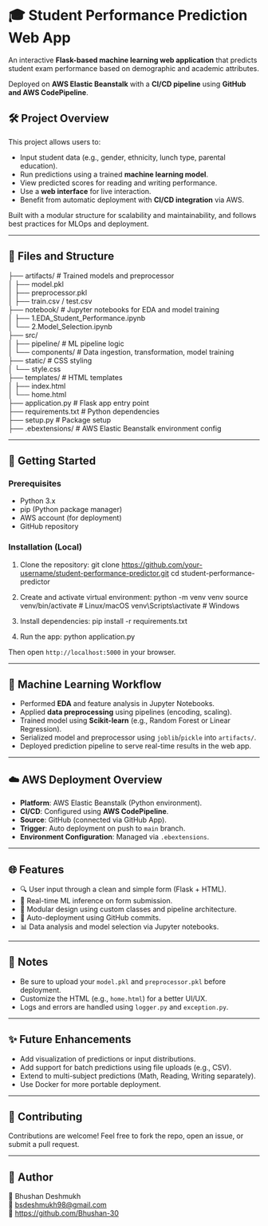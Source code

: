 # 🎓 Student Performance Prediction Web App

An interactive **Flask-based machine learning web application** that predicts student exam performance based on demographic and academic attributes.

Deployed on **AWS Elastic Beanstalk** with a **CI/CD pipeline** using **GitHub and AWS CodePipeline**.



## 🛠️ Project Overview

This project allows users to:

- Input student data (e.g., gender, ethnicity, lunch type, parental education).
- Run predictions using a trained **machine learning model**.
- View predicted scores for reading and writing performance.
- Use a **web interface** for live interaction.
- Benefit from automatic deployment with **CI/CD integration** via AWS.

Built with a modular structure for scalability and maintainability, and follows best practices for MLOps and deployment.

---

## 📂 Files and Structure

├── artifacts/                  # Trained models and preprocessor  
│   ├── model.pkl  
│   ├── preprocessor.pkl  
│   ├── train.csv / test.csv  
├── notebook/                   # Jupyter notebooks for EDA and model training  
│   ├── 1.EDA_Student_Performance.ipynb  
│   └── 2.Model_Selection.ipynb  
├── src/  
│   ├── pipeline/               # ML pipeline logic  
│   └── components/             # Data ingestion, transformation, model training  
├── static/                     # CSS styling  
│   └── style.css  
├── templates/                  # HTML templates  
│   ├── index.html  
│   └── home.html  
├── application.py              # Flask app entry point  
├── requirements.txt            # Python dependencies  
├── setup.py                    # Package setup  
├── .ebextensions/              # AWS Elastic Beanstalk environment config  

---

## 🚀 Getting Started

### Prerequisites

- Python 3.x
- pip (Python package manager)
- AWS account (for deployment)
- GitHub repository

### Installation (Local)

1. Clone the repository:
git clone https://github.com/your-username/student-performance-predictor.git
cd student-performance-predictor


2. Create and activate virtual environment:
python -m venv venv
source venv/bin/activate # Linux/macOS
venv\Scripts\activate # Windows


3. Install dependencies:
pip install -r requirements.txt


4. Run the app:
python application.py


Then open `http://localhost:5000` in your browser.

---

## 🧠 Machine Learning Workflow

- Performed **EDA** and feature analysis in Jupyter Notebooks.
- Applied **data preprocessing** using pipelines (encoding, scaling).
- Trained model using **Scikit-learn** (e.g., Random Forest or Linear Regression).
- Serialized model and preprocessor using `joblib`/`pickle` into `artifacts/`.
- Deployed prediction pipeline to serve real-time results in the web app.

---

## ☁️ AWS Deployment Overview

- **Platform**: AWS Elastic Beanstalk (Python environment).
- **CI/CD**: Configured using **AWS CodePipeline**.
- **Source**: GitHub (connected via GitHub App).
- **Trigger**: Auto deployment on push to `main` branch.
- **Environment Configuration**: Managed via `.ebextensions`.

---

## 🌐 Features

- 🔍 User input through a clean and simple form (Flask + HTML).
- 🧠 Real-time ML inference on form submission.
- 💾 Modular design using custom classes and pipeline architecture.
- 🔄 Auto-deployment using GitHub commits.
- 📊 Data analysis and model selection via Jupyter notebooks.

---

## 📌 Notes

- Be sure to upload your `model.pkl` and `preprocessor.pkl` before deployment.
- Customize the HTML (e.g., `home.html`) for a better UI/UX.
- Logs and errors are handled using `logger.py` and `exception.py`.

---

## ✨ Future Enhancements

- Add visualization of predictions or input distributions.
- Add support for batch predictions using file uploads (e.g., CSV).
- Extend to multi-subject predictions (Math, Reading, Writing separately).
- Use Docker for more portable deployment.

---

## 🤝 Contributing

Contributions are welcome! Feel free to fork the repo, open an issue, or submit a pull request.

---

## 🧠 Author

👤 Bhushan Deshmukh  
📨 bsdeshmukh98@gmail.com  
🔗 https://github.com/Bhushan-30


